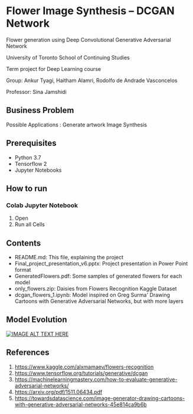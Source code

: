 # Flower Image Synthesis – DCGAN Network
Flower generation using Deep Convolutional Generative Adversarial Network

University of Toronto School of Continuing Studies

Term project for Deep Learning course

Group: Ankur Tyagi, Haitham Alamri, Rodolfo de Andrade Vasconcelos

Professor: Sina Jamshidi

## Business Problem
Possible Applications :
Generate artwork
Image Synthesis

## Prerequisites
* Python 3.7
* Tensorflow 2
* Jupyter Notebooks

## How to run

### Colab Jupyter Notebook
1. Open
1. Run all Cells

## Contents
* README.md: This file, explaining the project
* Final_project_presentation_v6.pptx: Project presentation in Power Point format
* GeneratedFlowers.pdf: Some samples of generated flowers for each model 
* only_flowers.zip: Daisies from Flowers Recognition Kaggle Dataset
* dcgan_flowers_1.ipynb: Model inspired on Greg Surma' Drawing Cartoons with Generative Adversarial Networks, but with more layers

## Model Evolution
[![IMAGE ALT TEXT HERE](https://img.youtube.com/vi/0uTfwXIWl40/0.jpg)](https://www.youtube.com/watch?v=0uTfwXIWl40)

## References
1. https://www.kaggle.com/alxmamaev/flowers-recognition
2. https://www.tensorflow.org/tutorials/generative/dcgan
3. https://machinelearningmastery.com/how-to-evaluate-generative-adversarial-networks/
4. https://arxiv.org/pdf/1511.06434.pdf
5. https://towardsdatascience.com/image-generator-drawing-cartoons-with-generative-adversarial-networks-45e814ca9b6b




